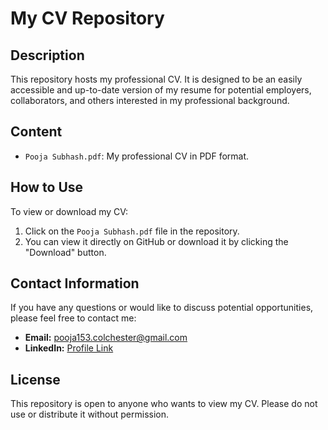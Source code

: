 # My CV Repository

## Description
This repository hosts my professional CV. It is designed to be an easily accessible and up-to-date version of my resume for potential employers, collaborators, and others interested in my professional background.

## Content
- `Pooja Subhash.pdf`: My professional CV in PDF format.

## How to Use
To view or download my CV:
1. Click on the `Pooja Subhash.pdf` file in the repository.
2. You can view it directly on GitHub or download it by clicking the "Download" button.

## Contact Information
If you have any questions or would like to discuss potential opportunities, please feel free to contact me:
- **Email:** [pooja153.colchester@gmail.com](mailto:pooja153.colchester@gmail.com)
- **LinkedIn:** [  Profile Link](https://www.linkedin.com/in/pooja-s-aa27382a8/)

## License
This repository is open to anyone who wants to view my CV. Please do not use or distribute it without permission.
